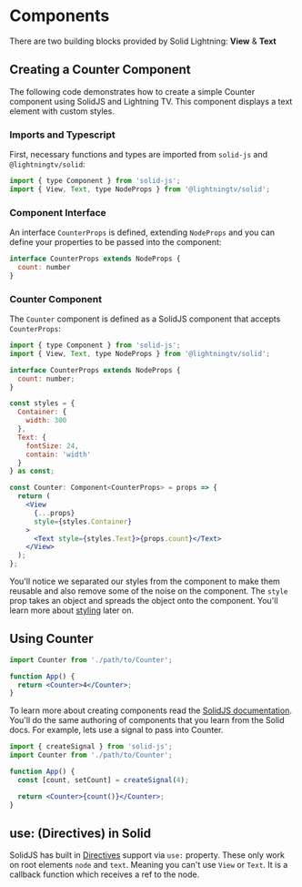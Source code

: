 # Components

There are two building blocks provided by Solid Lightning: **View** & **Text**

## Creating a Counter Component

The following code demonstrates how to create a simple Counter component using SolidJS and Lightning TV. This component displays a text element with custom styles.

### Imports and Typescript

First, necessary functions and types are imported from `solid-js` and `@lightningtv/solid`:

```jsx
import { type Component } from 'solid-js';
import { View, Text, type NodeProps } from '@lightningtv/solid';
```

### Component Interface

An interface `CounterProps` is defined, extending `NodeProps` and you can define your properties to be passed into the component:

```jsx
interface CounterProps extends NodeProps {
  count: number
}
```

### Counter Component

The `Counter` component is defined as a SolidJS component that accepts `CounterProps`:

```jsx
import { type Component } from 'solid-js';
import { View, Text, type NodeProps } from '@lightningtv/solid';

interface CounterProps extends NodeProps {
  count: number;
}

const styles = {
  Container: {
    width: 300
  },
  Text: {
    fontSize: 24,
    contain: 'width'
  }
} as const;

const Counter: Component<CounterProps> = props => {
  return (
    <View
      {...props}
      style={styles.Container}
    >
      <Text style={styles.Text}>{props.count}</Text>
    </View>
  );
};
```

You'll notice we separated our styles from the component to make them reusable and also remove some of the noise on the component. The `style` prop takes an object and spreads the object onto the component. You'll learn more about [styling](/styling.md) later on.

## Using Counter

```jsx
import Counter from './path/to/Counter';

function App() {
  return <Counter>4</Counter>;
}
```

To learn more about creating components read the [SolidJS documentation](https://docs.solidjs.com/guides/foundations/understanding-components). You'll do the same authoring of components that you learn from the Solid docs. For example, lets use a signal to pass into Counter.

```jsx
import { createSignal } from 'solid-js';
import Counter from './path/to/Counter';

function App() {
  const [count, setCount] = createSignal(4);

  return <Counter>{count()}</Counter>;
}
```

## use: (Directives) in Solid

SolidJS has built in [Directives](https://www.solidjs.com/docs/latest/api#use___) support via `use:` property. These only work on root elements `node` and `text`. Meaning you can't use `View` or `Text`. It is a callback function which receives a ref to the node.

